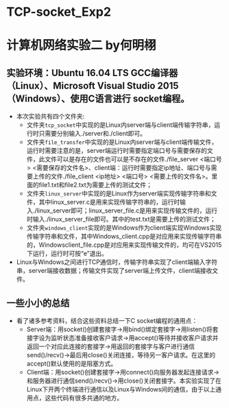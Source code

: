 # TCP-socket_Exp2
# 计算机网络实验二  by何明栩
## 实验环境：Ubuntu 16.04 LTS GCC编译器（Linux）、Microsoft Visual Studio 2015（Windows）、使用C语言进行 socket编程。

* 本次实验共有四个文件夹:<br>
  * 文件夹`tcp_socket`中实现的是Linux内server端与client端传输字符串，运行时只需要分别输入./server和./client即可。
  * 文件夹`file_transfer`中实现的是Linux内server端与client端传输文件，运行时需要注意的是，server端运行时需要指定端口号与需要保存的文件，此文件可以是存在的文件也可以是不存在的文件./file_server <端口号> <需要保存的文件名>、client端：运行时需要指定ip地址、端口号与需要上传的文件./file_client <ip地址> <端口号> <需要上传的文件名>。里面的file1.txt和file2.txt为需要上传的测试文件；
  * 文件夹`linux_server`中实现的是Linux作为server端实现传输字符串和文件，其中linux_server.c是用来实现传输字符串的，运行时输入./linux_server即可；linux_server_file.c是用来实现传输文件的，运行时输入./linux_server_file即可。其中的test.txt是需要上传的测试文件；
  * 文件夹`windows_client`实现的是Windows作为client端实现Windows实现传输字符串和文件，其中Windows_client.cpp是对应用来实现传输字符串的，Windowsclient_file.cpp是对应用来实现传输文件的，均可在VS2015下运行，运行时可按“e”退出。
* Linux与Windows之间进行TCP通信时，传输字符串实现了client端输入字符串，server端接收数据；传输文件实现了server端上传文件，client端接收文件。

## 一些小小的总结
* 看了诸多参考资料，结合这些资料总结一下C socket编程的通用点：<br>
  * Server端：用socket()创建套接字->用bind()绑定套接字->用listen()将套接字设为监听状态准备接收客户请求->用accept()等待并接收客户请求并返回一个对应此连接的套接字->用返回的套接字与客户进行通信send()/recv()->最后用close()关闭连接，等待另一客户请求。在这里的accept()默认使用的是阻塞方式。
  * Client端：用socket()创建套接字->用connect()向服务器发起连接请求->和服务器进行通信send()/recv()->用close()关闭套接字。本实验实现了在Linux下开两个终端进行通信以及Linux与Windows间的通信，由于以上通用点，这些代码有很多共通的地方。
